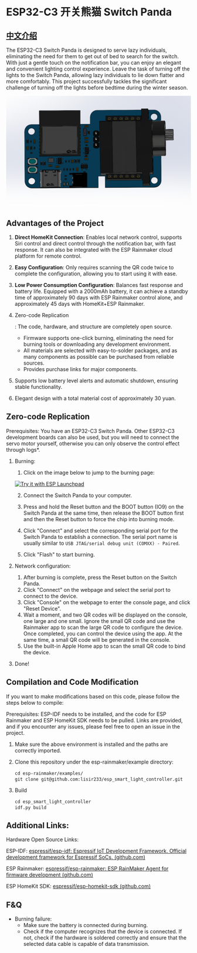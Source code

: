 # ESP32-C3 开关熊猫 Switch Panda 
## [中文介绍](./doc/README_CN.md)

The ESP32-C3 Switch Panda is designed to serve lazy individuals, eliminating the need for them to get out of bed to search for the switch. With just a gentle touch on the notification bar, you can enjoy an elegant and convenient lighting control experience. Leave the task of turning off the lights to the Switch Panda, allowing lazy individuals to lie down flatter and more comfortably. This project successfully tackles the significant challenge of turning off the lights before bedtime during the winter season.

![image-20230923130225741](./doc/pic/image-20230923130225741.png)

## Advantages of the Project

1. **Direct HomeKit Connection**: Enables local network control, supports Siri control and direct control through the notification bar, with fast response. It can also be integrated with the ESP Rainmaker cloud platform for remote control.

2. **Easy Configuration**: Only requires scanning the QR code twice to complete the configuration, allowing you to start using it with ease.

3. **Low Power Consumption Configuration**: Balances fast response and battery life. Equipped with a 2000mAh battery, it can achieve a standby time of approximately 90 days with ESP Rainmaker control alone, and approximately 45 days with HomeKit+ESP Rainmaker.

4. Zero-code Replication

   : The code, hardware, and structure are completely open source.

   - Firmware supports one-click burning, eliminating the need for burning tools or downloading any development environment.
   - All materials are selected with easy-to-solder packages, and as many components as possible can be purchased from reliable sources.
   - Provides purchase links for major components.

5. Supports low battery level alerts and automatic shutdown, ensuring stable functionality.

6. Elegant design with a total material cost of approximately 30 yuan.

## Zero-code Replication

Prerequisites: You have an ESP32-C3 Switch Panda. Other ESP32-C3 development boards can also be used, but you will need to connect the servo motor yourself, otherwise you can only observe the control effect through logs*.

1. Burning:

   1. Click on the image below to jump to the burning page:

   <a href="https://espressif.github.io/esp-launchpad/?flashConfigURL=https://lisir233.github.io/esp_smart_light_controller/config.toml"> <img alt="Try it with ESP Launchpad" src="https://espressif.github.io/esp-launchpad/assets/try_with_launchpad.png" width="250" height="70"> </a>

    2. Connect the Switch Panda to your computer.

    3. Press and hold the Reset button and the BOOT button (IO9) on the Switch Panda at the same time, then release the BOOT button first and then the Reset button to force the chip into burning mode.

    4. Click "Connect" and select the corresponding serial port for the Switch Panda to establish a connection. The serial port name is usually similar to `USB JTAG/serial debug unit (COMXX) - Paired`.

    5. Click "Flash" to start burning.

2. Network configuration:

   1. After burning is complete, press the Reset button on the Switch Panda.
   2. Click "Connect" on the webpage and select the serial port to connect to the device.
   3. Click "Console" on the webpage to enter the console page, and click "Reset Device".
   4. Wait a moment, and two QR codes will be displayed on the console, one large and one small. Ignore the small QR code and use the Rainmaker app to scan the large QR code to configure the device. Once completed, you can control the device using the app. At the same time, a small QR code will be generated in the console.
   5. Use the built-in Apple Home app to scan the small QR code to bind the device.

3. Done!

## Compilation and Code Modification

If you want to make modifications based on this code, please follow the steps below to compile:

Prerequisites: ESP-IDF needs to be installed, and the code for ESP Rainmaker and ESP HomeKit SDK needs to be pulled. Links are provided, and if you encounter any issues, please feel free to open an issue in the project.

1. Make sure the above environment is installed and the paths are correctly imported.

2. Clone this repository under the esp-rainmaker/example directory:

   ```
   cd esp-rainmaker/examples/
   git clone git@github.com:lisir233/esp_smart_light_controller.git
   ```

3. Build

   ```
   cd esp_smart_light_controller
   idf.py build
   ```

## Additional Links:

Hardware Open Source Links:

ESP-IDF: [espressif/esp-idf: Espressif IoT Development Framework. Official development framework for Espressif SoCs. (github.com)](https://github.com/espressif/esp-idf)

ESP Rainmaker: [espressif/esp-rainmaker: ESP RainMaker Agent for firmware development (github.com)](https://github.com/espressif/esp-rainmaker)

ESP HomeKit SDK: [espressif/esp-homekit-sdk (github.com)](https://github.com/espressif/esp-homekit-sdk)

## F&Q

- Burning failure:
  - Make sure the battery is connected during burning.
  - Check if the computer recognizes that the device is connected. If not, check if the hardware is soldered correctly and ensure that the selected data cable is capable of data transmission.